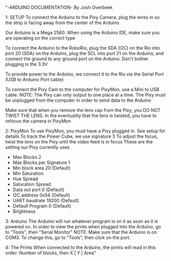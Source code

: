 "-ARDUINO DOCUMENTATION-
By Josh Overbeek

1: SETUP
To connect the Arduino to the Pixy Camera, plug the wires in so the strip is facing away from the center of the Arduino

Our Arduino is a Mega 2560. When using the Arduino IDE, make sure you are operating on the correct type

To connect the Arduino to the RoboRio, plug the SDA (I2C) on the Rio into port 20 (SDA) on the Arduino, plug the SCL into port 21
on the Arduino, and connect the ground to any ground port on the Arduino. Don't bother plugging in the 3.3V

To provide power to the Arduino, we connect it to the Rio via the Serial Port (USB to Arduino Port cable)

To connect the Pixy Cam to the computer for PixyMon, use a Mini to USB cable. NOTE: The Pixy can only output to one place at a time.
The Pixy must be unplugged from the computer in order to send data to the Arduino

Make sure that when you remove the lens cap from the Pixy, you DO NOT TWIST THE LENS. In the eventuality that the lens is twisted,
you have to refocus the camera in PixyMon

2: PixyMon
To use PixyMon, you must have a Pixy plugged in. See setup for details
To track the Power Cube, we use signature 3
To adjust the focus, twist the lens on the Pixy until the video feed is in focus
These are the setting our Pixy currently uses
- Max Blocks 2
- Max Blocks per Signature 1
- Min block area 20 (Default)
- Min Saturation 
- Hue Spread
- Saturation Spread
- Data out port 0 (Default)
- I2C address 0x54 (Default)
- UART baudrate 19200 (Default)
- Default Program 0 (Default)
- Brightness

3: Arduino
The Arduino will run whatever program is on it as soon as it is powered on. In order to view the prints when plugged into 
the Arduino, go to "Tools", then "Serial Monitor" 
NOTE: Make sure that the Arduino is on COM3. To change this, go to "Tools", then click on the port.

4: The Prints
When connected to the Arduino, the prints will read in this order: Number of blocks, then X | Y | Area" 
